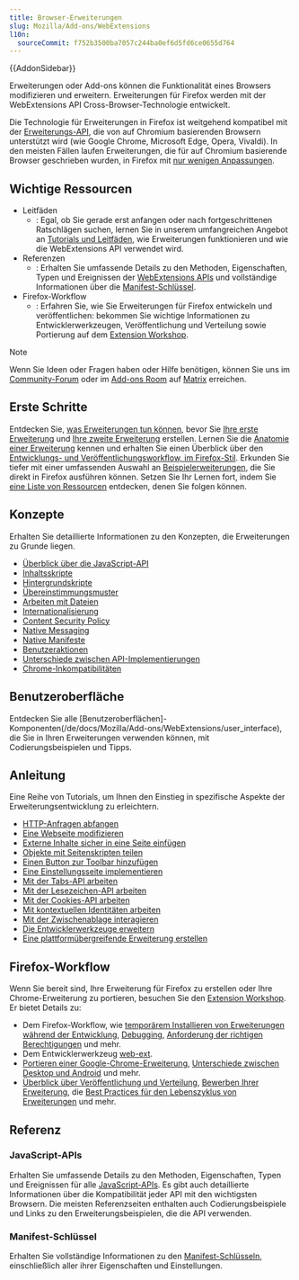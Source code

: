 ```yaml
---
title: Browser-Erweiterungen
slug: Mozilla/Add-ons/WebExtensions
l10n:
  sourceCommit: f752b3500ba7057c244ba0ef6d5fd6ce0655d764
---
```


{{AddonSidebar}}

Erweiterungen oder Add-ons können die Funktionalität eines Browsers modifizieren und erweitern. Erweiterungen für Firefox werden mit der WebExtensions API Cross-Browser-Technologie entwickelt.

Die Technologie für Erweiterungen in Firefox ist weitgehend kompatibel mit der [Erweiterungs-API](https://developer.chrome.com/docs/extensions/reference/), die von auf Chromium basierenden Browsern unterstützt wird (wie Google Chrome, Microsoft Edge, Opera, Vivaldi). In den meisten Fällen laufen Erweiterungen, die für auf Chromium basierende Browser geschrieben wurden, in Firefox mit [nur wenigen Anpassungen](https://extensionworkshop.com/documentation/develop/porting-a-google-chrome-extension/).

## Wichtige Ressourcen

- Leitfäden
  - : Egal, ob Sie gerade erst anfangen oder nach fortgeschrittenen Ratschlägen suchen, lernen Sie in unserem umfangreichen Angebot an [Tutorials und Leitfäden](/de/docs/Mozilla/Add-ons/WebExtensions/What_are_WebExtensions), wie Erweiterungen funktionieren und wie die WebExtensions API verwendet wird.
- Referenzen
  - : Erhalten Sie umfassende Details zu den Methoden, Eigenschaften, Typen und Ereignissen der [WebExtensions APIs](/de/docs/Mozilla/Add-ons/WebExtensions/Browser_support_for_JavaScript_APIs) und vollständige Informationen über die [Manifest-Schlüssel](/de/docs/Mozilla/Add-ons/WebExtensions/manifest.json).
- Firefox-Workflow
  - : Erfahren Sie, wie Sie Erweiterungen für Firefox entwickeln und veröffentlichen: bekommen Sie wichtige Informationen zu Entwicklerwerkzeugen, Veröffentlichung und Verteilung sowie Portierung auf dem [Extension Workshop](https://extensionworkshop.com/).

> [!NOTE]
> Wenn Sie Ideen oder Fragen haben oder Hilfe benötigen, können Sie uns im [Community-Forum](https://discourse.mozilla.org/c/add-ons/35) oder im [Add-ons Room](https://matrix.to/#/#addons:mozilla.org) auf [Matrix](https://wiki.mozilla.org/Matrix) erreichen.

## Erste Schritte

Entdecken Sie, [was Erweiterungen tun können](/de/docs/Mozilla/Add-ons/WebExtensions/What_are_WebExtensions), bevor Sie [Ihre erste Erweiterung](/de/docs/Mozilla/Add-ons/WebExtensions/Your_first_WebExtension) und [Ihre zweite Erweiterung](/de/docs/Mozilla/Add-ons/WebExtensions/Your_second_WebExtension) erstellen. Lernen Sie die [Anatomie einer Erweiterung](/de/docs/Mozilla/Add-ons/WebExtensions/Anatomy_of_a_WebExtension) kennen und erhalten Sie einen Überblick über den [Entwicklungs- und Veröffentlichungsworkflow, im Firefox-Stil](https://extensionworkshop.com/documentation/develop/firefox-workflow-overview/). Erkunden Sie tiefer mit einer umfassenden Auswahl an [Beispielerweiterungen](/de/docs/Mozilla/Add-ons/WebExtensions/Examples), die Sie direkt in Firefox ausführen können. Setzen Sie Ihr Lernen fort, indem Sie [eine Liste von Ressourcen](/de/docs/Mozilla/Add-ons/WebExtensions/What_next) entdecken, denen Sie folgen können.

## Konzepte

Erhalten Sie detaillierte Informationen zu den Konzepten, die Erweiterungen zu Grunde liegen.

- [Überblick über die JavaScript-API](/de/docs/Mozilla/Add-ons/WebExtensions/API)
- [Inhaltsskripte](/de/docs/Mozilla/Add-ons/WebExtensions/Content_scripts)
- [Hintergrundskripte](/de/docs/Mozilla/Add-ons/WebExtensions/Background_scripts)
- [Übereinstimmungsmuster](/de/docs/Mozilla/Add-ons/WebExtensions/Match_patterns)
- [Arbeiten mit Dateien](/de/docs/Mozilla/Add-ons/WebExtensions/Working_with_files)
- [Internationalisierung](/de/docs/Mozilla/Add-ons/WebExtensions/Internationalization)
- [Content Security Policy](/de/docs/Mozilla/Add-ons/WebExtensions/Content_Security_Policy)
- [Native Messaging](/de/docs/Mozilla/Add-ons/WebExtensions/Native_messaging)
- [Native Manifeste](/de/docs/Mozilla/Add-ons/WebExtensions/Native_manifests)
- [Benutzeraktionen](/de/docs/Mozilla/Add-ons/WebExtensions/User_actions)
- [Unterschiede zwischen API-Implementierungen](/de/docs/Mozilla/Add-ons/WebExtensions/Differences_between_API_implementations)
- [Chrome-Inkompatibilitäten](/de/docs/Mozilla/Add-ons/WebExtensions/Chrome_incompatibilities)

## Benutzeroberfläche

Entdecken Sie alle [Benutzeroberflächen]-Komponenten(/de/docs/Mozilla/Add-ons/WebExtensions/user_interface), die Sie in Ihren Erweiterungen verwenden können, mit Codierungsbeispielen und Tipps.

## Anleitung

Eine Reihe von Tutorials, um Ihnen den Einstieg in spezifische Aspekte der Erweiterungsentwicklung zu erleichtern.

- [HTTP-Anfragen abfangen](/de/docs/Mozilla/Add-ons/WebExtensions/Intercept_HTTP_requests)
- [Eine Webseite modifizieren](/de/docs/Mozilla/Add-ons/WebExtensions/Modify_a_web_page)
- [Externe Inhalte sicher in eine Seite einfügen](/de/docs/Mozilla/Add-ons/WebExtensions/Safely_inserting_external_content_into_a_page)
- [Objekte mit Seitenskripten teilen](/de/docs/Mozilla/Add-ons/WebExtensions/Sharing_objects_with_page_scripts)
- [Einen Button zur Toolbar hinzufügen](/de/docs/Mozilla/Add-ons/WebExtensions/Add_a_button_to_the_toolbar)
- [Eine Einstellungsseite implementieren](/de/docs/Mozilla/Add-ons/WebExtensions/Implement_a_settings_page)
- [Mit der Tabs-API arbeiten](/de/docs/Mozilla/Add-ons/WebExtensions/Working_with_the_Tabs_API)
- [Mit der Lesezeichen-API arbeiten](/de/docs/Mozilla/Add-ons/WebExtensions/Work_with_the_Bookmarks_API)
- [Mit der Cookies-API arbeiten](/de/docs/Mozilla/Add-ons/WebExtensions/Work_with_the_Cookies_API)
- [Mit kontextuellen Identitäten arbeiten](/de/docs/Mozilla/Add-ons/WebExtensions/Work_with_contextual_identities)
- [Mit der Zwischenablage interagieren](/de/docs/Mozilla/Add-ons/WebExtensions/Interact_with_the_clipboard)
- [Die Entwicklerwerkzeuge erweitern](/de/docs/Mozilla/Add-ons/WebExtensions/Extending_the_developer_tools)
- [Eine plattformübergreifende Erweiterung erstellen](/de/docs/Mozilla/Add-ons/WebExtensions/Build_a_cross_browser_extension)

## Firefox-Workflow

Wenn Sie bereit sind, Ihre Erweiterung für Firefox zu erstellen oder Ihre Chrome-Erweiterung zu portieren, besuchen Sie den [Extension Workshop](https://extensionworkshop.com/). Er bietet Details zu:

- Dem Firefox-Workflow, wie [temporärem Installieren von Erweiterungen während der Entwicklung](https://extensionworkshop.com/documentation/develop/temporary-installation-in-firefox/), [Debugging](https://extensionworkshop.com/documentation/develop/debugging/), [Anforderung der richtigen Berechtigungen](https://extensionworkshop.com/documentation/develop/request-the-right-permissions/) und mehr.
- Dem Entwicklerwerkzeug [web-ext](https://extensionworkshop.com/documentation/develop/getting-started-with-web-ext/).
- [Portieren einer Google-Chrome-Erweiterung](https://extensionworkshop.com/documentation/develop/porting-a-google-chrome-extension/), [Unterschiede zwischen Desktop und Android](https://extensionworkshop.com/documentation/develop/differences-between-desktop-and-android-extensions/) und mehr.
- [Überblick über Veröffentlichung und Verteilung](https://extensionworkshop.com/documentation/publish/), [Bewerben Ihrer Erweiterung](https://extensionworkshop.com/documentation/publish/promoting-your-extension/), die [Best Practices für den Lebenszyklus von Erweiterungen](https://extensionworkshop.com/documentation/manage/) und mehr.

## Referenz

### JavaScript-APIs

Erhalten Sie umfassende Details zu den Methoden, Eigenschaften, Typen und Ereignissen für alle [JavaScript-APIs](/de/docs/Mozilla/Add-ons/WebExtensions/API). Es gibt auch detaillierte Informationen über die Kompatibilität jeder API mit den wichtigsten Browsern. Die meisten Referenzseiten enthalten auch Codierungsbeispiele und Links zu den Erweiterungsbeispielen, die die API verwenden.

### Manifest-Schlüssel

Erhalten Sie vollständige Informationen zu den [Manifest-Schlüsseln](/de/docs/Mozilla/Add-ons/WebExtensions/manifest.json), einschließlich aller ihrer Eigenschaften und Einstellungen.
